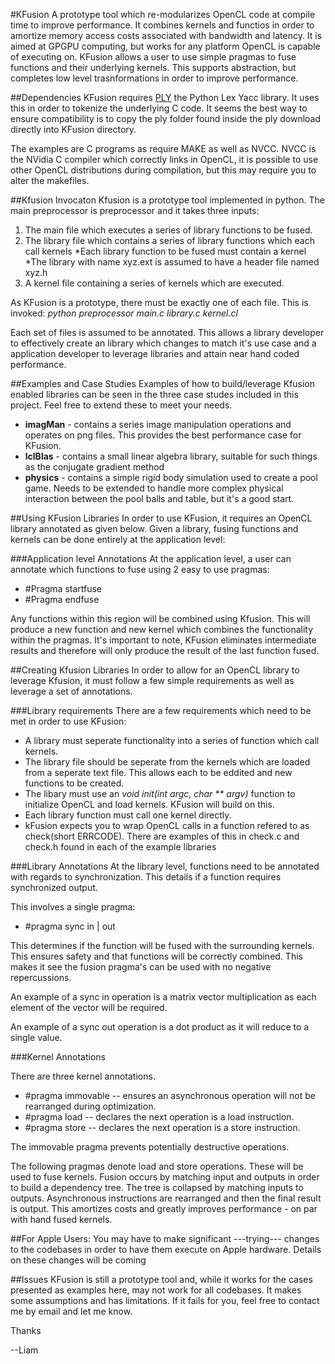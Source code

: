#KFusion
A prototype tool which re-modularizes OpenCL code at compile time to improve performance.  It combines kernels and functios in order to amortize memory access costs associated with bandwidth and latency.  It is aimed at GPGPU computing, but works for any platform OpenCL is capable of executing on.  KFusion allows a user to use simple pragmas to fuse functions and their underlying kernels.  This supports abstraction, but completes low level trasnformations in order to improve performance.

##Dependencies
KFusion requires [PLY](http://www.dabeaz.com/ply/) the Python Lex Yacc library.  It uses this in order to tokenize the underlying C code.  It seems the best way to ensure compatibility is to copy the ply folder found inside the ply download directly into KFusion directory.

The examples are C programs as require MAKE as well as NVCC.  NVCC is the NVidia C compiler which correctly links in OpenCL, it is possible to use other OpenCL distributions during compilation, but this may require you to alter the makefiles.


##Kfusion Invocaton
Kfusion is a prototype tool implemented in python.  The main preprocessor is preprocessor and it takes three inputs:

1. The main file which executes a series of library functions to be fused.
2. The library file which contains a series of library functions which each call kernels
  *Each library function to be fused must contain a kernel
  *The library with name xyz.ext is assumed to have a header file named xyz.h
3. A kernel file containing a series of kernels which are executed.

As KFusion is a prototype, there must be exactly one of each file.  This is invoked:
*python preprocessor main.c library.c kernel.cl*

Each set of files is assumed to be annotated.  This allows a library developer to effectively create an library which changes to match it's use case and a application developer to leverage libraries and attain near hand coded performance.


##Examples and Case Studies
Examples of how to build/leverage Kfusion enabled libraries can be seen in the three case studes included in this project.  Feel free to extend these to meet your needs.
* **imagMan** - contains a series image manipulation operations and operates on png files. This provides the best performance case for KFusion.
* **lclBlas** - contains a small linear algebra library, suitable for such things as the conjugate gradient method
* **physics** - contains a simple rigid body simulation used to create a pool game.  Needs to be extended to handle more complex physical interaction between the pool balls and table, but it's a good start.

##Using KFusion Libraries
In order to use KFusion, it requires an OpenCL library annotated as given below.  Given a library, fusing functions and kernels can be done entirely at the application level:

###Application level Annotations
At the application level, a user can annotate which functions to fuse using 2 easy to use pragmas:
* #Pragma startfuse
* #Pragma endfuse

Any functions within this region will be combined using Kfusion.  This will produce a new function and new kernel which combines the functionality within the pragmas.  It's important to note, KFusion eliminates intermediate results and therefore will only produce the result of the last function fused.

##Creating Kfusion Libraries
In order to allow for an OpenCL library to leverage Kfusion, it must follow a few simple requirements as well as leverage a set of annotations. 

###Library requirements
There are a few requirements which need to be met in order to use KFusion:
* A library must seperate functionality into a series of function which call kernels.  
* The library file should be seperate from the kernels which are loaded from a seperate text file.  This allows each to be eddited and new functions to be created.  
* The libary must use an *void init(int argc, char ** argv)* function to initialize OpenCL and load kernels.  KFusion will build on this.
* Each library function must call one kernel directly.
* kFusion expects you to wrap OpenCL calls in a function refered to as check(short ERRCODE).  There are examples of this in check.c and check.h found in each of the example libraries

###Library Annotations
At the library level, functions need to be annotated with regards to synchronization.  This details if a function requires synchronized output.  

This involves a single pragma: 
* #pragma sync in | out

This determines if the function will be fused with the surrounding kernels.  This ensures safety and that functions will be correctly combined.  This makes it see the fusion pragma's can be used with no negative repercussions.

An example of a sync in operation is a matrix vector multiplication as each element of the vector will be required.

An example of a sync out operation is a dot product as it will reduce to a single value.

###Kernel Annotations

There are three kernel annotations.  
* #pragma immovable -- ensures an asynchronous operation will not be rearranged during optimization.
* #pragma load -- declares the next operation is a load instruction.  
* #pragma store -- declares the next operation is a store instruction.

The immovable pragma prevents potentially destructive operations.

The following pragmas denote load and store operations.  These will be used to fuse kernels.  Fusion occurs by matching input and outputs in order to build a dependency tree.  The tree is collapsed by matching inputs to outputs.  Asynchronous instructions are rearranged and then the final result is output.  This amortizes costs and greatly improves performance - on par with hand fused kernels.

##For Apple Users:
You may have to make significant ---trying--- changes to the codebases in order to have them execute on Apple hardware.  Details on these changes will be coming

##Issues
KFusion is still a prototype tool and, while it works for the cases presented as examples here, may not work for all codebases.  It makes some assumptions and has limitations.  If it fails for you, feel free to contact me by email and let me know.

Thanks


--Liam
